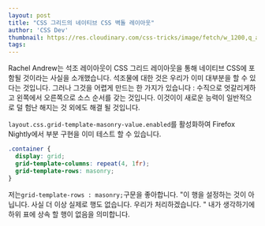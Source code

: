 ```yaml
---
layout: post
title: "CSS 그리드의 네이티브 CSS 벽돌 레이아웃"
author: 'CSS Dev'
thumbnail: https://res.cloudinary.com/css-tricks/image/fetch/w_1200,q_auto,f_auto/https://css-tricks.com/wp-content/uploads/2020/11/pure-css-masonry.jpg
tags: 
---
```



Rachel Andrew는 석조 레이아웃이 CSS 그리드 레이아웃을 통해 네이티브 CSS에 포함될 것이라는 사실을 소개했습니다.
 석조물에 대한 것은 우리가 이미 대부분을 할 수 있다는 것입니다. 그러나 그것을 어렵게 만드는 한 가지가 있습니다 : 수직으로 엇갈리게하고 왼쪽에서 오른쪽으로 소스 순서를 갖는 것입니다.
 이것이이 새로운 능력이 일반적으로 덜 험난 해지는 것 외에도 해결 될 것입니다.
 

`layout.css.grid-template-masonry-value.enabled`를 활성화하여 Firefox Nightly에서 부분 구현을 이미 테스트 할 수 있습니다.
 

```css
.container {
  display: grid;
  grid-template-columns: repeat(4, 1fr);
  grid-template-rows: masonry;
}
```

저는`grid-template-rows : masonry;`구문을 좋아합니다. "이 행을 설정하는 것이 아닙니다.
 사실 더 이상 실제로 행도 없습니다. 우리가 처리하겠습니다. "
 내가 생각하기에 하위 표에 상속 할 행이 없음을 의미합니다.
 
